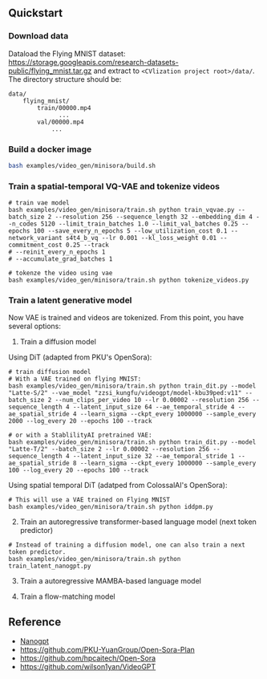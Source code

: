 ## Quickstart

### Download data

Dataload the Flying MNIST dataset: https://storage.googleapis.com/research-datasets-public/flying_mnist.tar.gz and extract to `<CVlization project root>/data/`. The directory structure should be:

```
data/
    flying_mnist/
        train/00000.mp4
              ...
        val/00000.mp4
            ...
```

### Build a docker image

```bash
bash examples/video_gen/minisora/build.sh
```

### Train a spatial-temporal VQ-VAE and tokenize videos

```
# train vae model
bash examples/video_gen/minisora/train.sh python train_vqvae.py --batch_size 2 --resolution 256 --sequence_length 32 --embedding_dim 4 --n_codes 5120 --limit_train_batches 1.0 --limit_val_batches 0.25 --epochs 100 --save_every_n_epochs 5 --low_utilization_cost 0.1 --network_variant s4t4_b_vq --lr 0.001 --kl_loss_weight 0.01 --commitment_cost 0.25 --track
# --reinit_every_n_epochs 1
# --accumulate_grad_batches 1

# tokenze the video using vae
bash examples/video_gen/minisora/train.sh python tokenize_videos.py
```

### Train a latent generative model

Now VAE is trained and videos are tokenized. From this point, you have several options:

1. Train a diffusion model

Using DiT (adapted from PKU's OpenSora):
```
# train diffusion model
# With a VAE trained on flying MNIST:
bash examples/video_gen/minisora/train.sh python train_dit.py --model "Latte-S/2" --vae_model "zzsi_kungfu/videogpt/model-kbu39ped:v11" --batch_size 2 --num_clips_per_video 10 --lr 0.00002 --resolution 256 --sequence_length 4 --latent_input_size 64 --ae_temporal_stride 4 --ae_spatial_stride 4 --learn_sigma --ckpt_every 1000000 --sample_every 2000 --log_every 20 --epochs 100 --track

# or with a StablilityAI pretrained VAE:
bash examples/video_gen/minisora/train.sh python train_dit.py --model "Latte-T/2" --batch_size 2 --lr 0.00002 --resolution 256 --sequence_length 4 --latent_input_size 32 --ae_temporal_stride 1 --ae_spatial_stride 8 --learn_sigma --ckpt_every 1000000 --sample_every 100 --log_every 20 --epochs 100 --track
```

Using spatial temporal DiT (adatped from ColossalAI's OpenSora):

```
# This will use a VAE trained on Flying MNIST
bash examples/video_gen/minisora/train.sh python iddpm.py
```

2. Train an autoregressive transformer-based language model (next token predictor)

```
# Instead of training a diffusion model, one can also train a next token predictor.
bash examples/video_gen/minisora/train.sh python train_latent_nanogpt.py
```

3. Train a autoregressive MAMBA-based language model

4. Train a flow-matching model

## Reference

- [Nanogpt](https://github.com/karpathy/nanoGPT)
- https://github.com/PKU-YuanGroup/Open-Sora-Plan
- https://github.com/hpcaitech/Open-Sora
- https://github.com/wilson1yan/VideoGPT